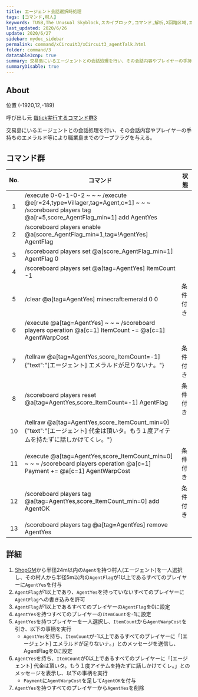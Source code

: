```yaml
---
title: エージェント会話選択時処理
tags: [コマンド,村人]
keywords: TUSB,The Unusual Skyblock,スカイブロック,コマンド,解析,X回路区域,エージェント,転職
last_updated: 2020/6/26
update: 2020/6/27
sidebar: mydoc_sidebar
permalink: command/xCircuit3/xCircuit3_agentTalk.html
folder: command/3
datatable3cnp: true
summary: 交易島にいるエージェントとの会話処理を行い、その会話内容やプレイヤーの手持ちのエメラルド等により職業島までのワープフラグを与える。
summaryDisable: true
---
```


## About

<span class="tagYellow">位置</span> (-1920,12,-189)

<span class="tagBlack">呼び出し元</span> [毎tick実行するコマンド群3]({{site.baseurl}}/command/xCircuit3/xCircuit3_command.html)

交易島にいるエージェントとの会話処理を行い、その会話内容やプレイヤーの手持ちのエメラルド等により職業島までのワープフラグを与える。

## コマンド群

<div class="datatable3cnp-begin"></div>

|No.|コマンド|状態|
|:-:|-|-|
|1|/execute 0-0-1-0-2 ~ ~ ~ /execute @e[r=24,type=Villager,tag=Agent,c=1] ~ ~ ~ /scoreboard players tag @a[r=5,score_AgentFlag_min=1] add AgentYes|
|2|/scoreboard players enable @a[score_AgentFlag_min=1,tag=!AgentYes] AgentFlag|
|3|/scoreboard players set @a[score_AgentFlag_min=1] AgentFlag 0|
|4|/scoreboard players set @a[tag=AgentYes] ItemCount -1|
|5|/clear @a[tag=AgentYes] minecraft:emerald 0 0|条件付き|
|6|/execute @a[tag=AgentYes] ~ ~ ~ /scoreboard players operation @a[c=1] ItemCount -= @a[c=1] AgentWarpCost|
|7|/tellraw @a[tag=AgentYes,score_ItemCount=-1] {"text":"[エージェント] エメラルドが足りないナ。"}|条件付き|
|8|/scoreboard players reset @a[tag=AgentYes,score_ItemCount=-1] AgentFlag|条件付き|
|10|/tellraw @a[tag=AgentYes,score_ItemCount_min=0] {"text":"[エージェント] 代金は頂いタ。もう１度アイテムを持たずに話しかけてくレ。"}|
|11|/execute @a[tag=AgentYes,score_ItemCount_min=0] ~ ~ ~ /scoreboard players operation @a[c=1] Payment += @a[c=1] AgentWarpCost|条件付き|
|12|/scoreboard players tag @a[tag=AgentYes,score_ItemCount_min=0] add AgentOK|条件付き|
|13|/scoreboard players tag @a[tag=AgentYes] remove AgentYes|

<div class="datatable3cnp-end"></div>

## 詳細

1. [ShopGM]({{site.baseurl}}/entity/entity_entity.html#shopgm)から半径24m以内の`Agent`を持つ村人(エージェント)を一人選択し、その村人から半径5m以内の`AgentFlag`が1以上であるすべてのプレイヤーに`AgentYes`を付与
2. `AgentFlag`が1以上であり、`AgentYes`を持っていないすべてのプレイヤーに`AgentFlag`への書き込みを許可
3. `AgentFlag`が1以上であるすべてのプレイヤーの`AgentFlag`を0に設定
4. `AgentYes`を持つすべてのプレイヤーの`ItemCount`を-1に設定
5. `AgentYes`を持つプレイヤーを一人選択し、`ItemCount`から`AgentWarpCost`を引き、以下の事柄を実行
   - `AgentYes`を持ち、`ItemCount`が-1以上であるすべてのプレイヤーに「[エージェント] エメラルドが足りないナ。」とのメッセージを送信し、AgentFlagを0に設定
6. `AgentYes`を持ち、`ItemCount`が0以上であるすべてのプレイヤーに「[エージェント] 代金は頂いタ。もう１度アイテムを持たずに話しかけてくレ。」とのメッセージを表示し、以下の事柄を実行
   - `Payment`に`AgentWarpCost`を足して`AgentOK`を付与
7. `AgentYes`を持つすべてのプレイヤーから`AgentYes`を削除
